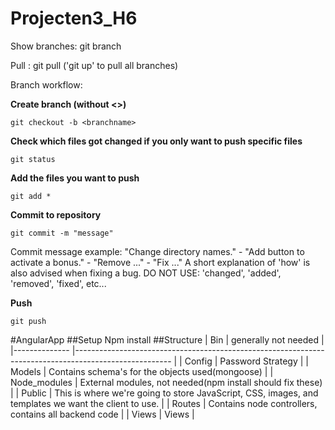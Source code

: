 # Projecten3_H6

Show branches: git branch

Pull : git pull ('git up' to pull all branches)

Branch workflow:

  **Create branch (without <>)**
  
    git checkout -b <branchname>
 
  **Check which files got changed if you only want to push specific files**

    git status
 
  **Add the files you want to push**
  
    git add *
    
  **Commit to repository**
  
    git commit -m "message"
    
  Commit message example: "Change directory names." - "Add button to activate a bonus." - "Remove ..." - "Fix ..."
  A short explanation of 'how' is also advised when fixing a bug.
  DO NOT USE: 'changed', 'added', 'removed', 'fixed', etc...
  
  **Push**
  
    git push


#AngularApp
##Setup
Npm install
##Structure
| Bin          	| generally not needed                                                                                 	|
|--------------	|------------------------------------------------------------------------------------------------------	|
| Config       	| Password Strategy                                                                                    	|
| Models       	| Contains schema's for the objects used(mongoose)                                                     	|
| Node_modules 	| External modules, not needed(npm install should fix these)                                           	|
| Public       	| This is where we're going to store JavaScript, CSS, images, and templates we want the client to use. 	|
| Routes       	| Contains node controllers, contains all backend code                                                 	|
| Views        	| Views                                                                                                	|
